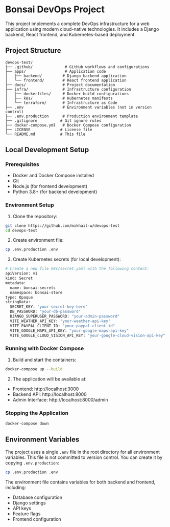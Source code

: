 # Bonsai DevOps Project

This project implements a complete DevOps infrastructure for a web application using modern cloud-native technologies. It includes a Django backend, React frontend, and Kubernetes-based deployment.

## Project Structure

```
devops-test/
├── .github/              # GitHub workflows and configurations
├── apps/                 # Application code
│   ├── backend/         # Django backend application
│   └── frontend/        # React frontend application
├── docs/                # Project documentation
├── infra/               # Infrastructure configuration
│   ├── dockerfiles/     # Docker build configurations
│   ├── k8s/             # Kubernetes manifests
│   └── terraform/       # Infrastructure as Code
├── .env                 # Environment variables (not in version control)
├── .env.production      # Production environment template
├── .gitignore          # Git ignore rules
├── docker-compose.yml   # Docker Compose configuration
├── LICENSE             # License file
└── README.md           # This file
```
## Local Development Setup

### Prerequisites

- Docker and Docker Compose installed
- Git
- Node.js (for frontend development)
- Python 3.8+ (for backend development)

### Environment Setup

1. Clone the repository:
```bash
git clone https://github.com/mikhail-w/devops-test
cd devops-test
```

2. Create environment file:
```bash
cp .env.production .env
```

3. Create Kubernetes secrets (for local development):
```bash
# Create a new file k8s/secret.yaml with the following content:
apiVersion: v1
kind: Secret
metadata:
  name: bonsai-secrets
  namespace: bonsai-store
type: Opaque
stringData:
  SECRET_KEY: "your-secret-key-here"
  DB_PASSWORD: "your-db-password"
  DJANGO_SUPERUSER_PASSWORD: "your-admin-password"
  VITE_WEATHER_API_KEY: "your-weather-api-key"
  VITE_PAYPAL_CLIENT_ID: "your-paypal-client-id"
  VITE_GOOGLE_MAPS_API_KEY: "your-google-maps-api-key"
  VITE_GOOGLE_CLOUD_VISION_API_KEY: "your-google-cloud-vision-api-key"
```

### Running with Docker Compose

1. Build and start the containers:
```bash
docker-compose up --build
```

2. The application will be available at:
- Frontend: http://localhost:3000
- Backend API: http://localhost:8000
- Admin Interface: http://localhost:8000/admin


### Stopping the Application

```bash
docker-compose down
```



## Environment Variables

The project uses a single `.env` file in the root directory for all environment variables. This file is not committed to version control. You can create it by copying `.env.production`:

```bash
cp .env.production .env
```

The environment file contains variables for both backend and frontend, including:
- Database configuration
- Django settings
- API keys
- Feature flags
- Frontend configuration

